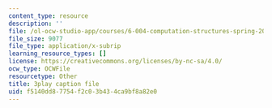 ```yaml
---
content_type: resource
description: ''
file: /ol-ocw-studio-app/courses/6-004-computation-structures-spring-2017/f5140dd87754f2c03b434ca9bf8a82e0_QCo-RtfLzyc.srt
file_size: 9077
file_type: application/x-subrip
learning_resource_types: []
license: https://creativecommons.org/licenses/by-nc-sa/4.0/
ocw_type: OCWFile
resourcetype: Other
title: 3play caption file
uid: f5140dd8-7754-f2c0-3b43-4ca9bf8a82e0
---
```

